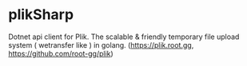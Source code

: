 # plikSharp
Dotnet api client for Plik. The scalable &amp; friendly temporary file upload system ( wetransfer like ) in golang. (https://plik.root.gg, https://github.com/root-gg/plik)
